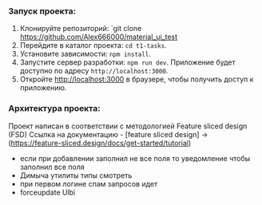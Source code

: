 ### Запуск проекта:

1. Клонируйте репозиторий: `git clone https://github.com/Alex666000/material_ui_test
2. Перейдите в каталог проекта: `cd t1-tasks`.
3. Установите зависимости: `npm install`.
4. Запустите сервер разработки: `npm run dev`.
   Приложение будет доступно по адресу `http://localhost:3000`.
5. Откройте [http://localhost:3000](http://localhost:3000) в браузере, чтобы получить доступ к приложению.

### Архитектура проекта:

Проект написан в соответствии с методологией Feature sliced design (FSD)
Ссылка на документацию - [feature sliced design] -> (https://feature-sliced.design/docs/get-started/tutorial)

- если при добавлении заполнил не все поля то уведомление чтобы заполнил все поля
- Димыча утилиты типы смотреть
- при первом логине спам  запросов идет
- forceupdate Ulbi
